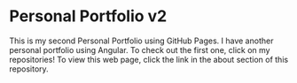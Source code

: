 # Personal Portfolio v2
This is my second Personal Portfolio using GitHub Pages. I have another personal portfolio using Angular. To check out the first one, click on my repositories! To view this web page, click the link in the about section of this repository.
